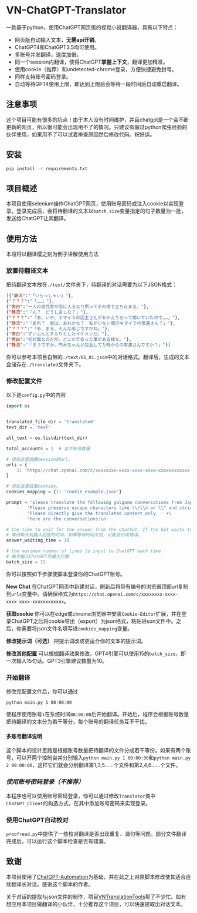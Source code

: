 # VN-ChatGPT-Translator

一款基于python，使用ChatGPT网页版的视觉小说翻译器，具有以下特点：
- 网页版自动输入文本，**无需api开销**。
- ChatGPT4和ChatGPT3.5均可使用。
- 多账号并发翻译，速度加倍。
- 同一个session内翻译，使得ChatGPT**掌握上下文**，翻译更加精准。
- 使用cookie（推荐）和undetected-chrome登录，方便快捷避免封号。
- 同样支持账号密码登录。
- 自动等待GPT4使用上限，即达到上限后会等待一段时间后自动重启翻译。

## 注意事项

这个项目可能有很多的坑点！由于本人没有时间维护，并且chatgpt是一个会不断更新的网页，所以很可能会出现用不了的情况。只建议有做过python爬虫经验的伙伴使用，如果用不了可以试着排查原因然后修改代码。祝好运。

## 安装

``` cmd
pip install -r requirements.txt
```

## 项目概述

本项目使用selenium操作ChatGPT网页，使用账号密码或注入cookie以实现登录。登录完成后，会将待翻译的文本以`batch_size`变量指定的句子数量为一批，发送给ChatGPT让其翻译。

## 使用方法

本段将以翻译樱之刻为例子讲解使用方法

### 放置待翻译文本

把待翻译文本放在`./text/`文件夹下，待翻译的对话需要为以下JSON格式：

``` json
[{"静流":"「いらっしゃい」"},
{"？？？":"「……」"},
{"旁白":"一人の男性客が店に入るなり黙ってその場で立ち止まる。"},
{"静流":"「ん？　どうしました？」"},
{"？？？":"「あ、いや、キマイラの店主さんがおかえりだって聞いていたので……」"},
{"静流":"「あれ？　君は、あれかな？　私がいない間のキマイラの常連さん？」"},
{"？？？":"「あ、まぁ、そんな感じですかね」"},
{"旁白":"ずいぶんとすらりとしたイケメンだ。"},
{"旁白":"初対面なのだが、どこかで会った事がある様な。"},
{"静流":"「そうですか。円木ちゃんが店長してた時からの常連さんですか？」"}]
```

你可以参考本项目自带的`./text/01_01.json`中的对话格式。翻译后，生成的文本会储存在`./translated`文件夹下。

### 修改配置文件

以下是`config.py`中的内容

```python
import os


translated_file_dir = 'translated'
text_dir = 'text'

all_text = os.listdir(text_dir)

total_accounts = 1  # 总共账号数量

# 请在这里放置session的url。
urls = {
    1: 'https://chat.openai.com/c/xxxxxxxx-xxxx-xxxx-xxxx-xxxxxxxxxxxx',
}

# 请在这里放置cookies。
cookies_mapping = {1: 'cookie_example.json'}

prompt = 'please translate the following galgame conversations from Japanese to Chinese. ' + \
        'Please preserve escape characters like \\r\\n or \\" and strictly keep the JSON format of the provided content. ' + \
        'Please directly give the translated content only. ' +\
        'Here are the conversations:\n'

# the time to wait for the answer from the chatbot. If the bot waits too short, error may occur.
# 等待聊天机器人回答的时间。如果等待时间太短，可能会出现错误。
answer_waiting_time = 10

# the maximum number of lines to input to ChatGPT each time
# 每次输入ChatGPT的最大行数
batch_size = 15
```

你可以按照如下步骤使脚本登录你的ChatGPT账号。

**New Chat** 在ChatGPT网页中新建对话，刷新后将带有编号的浏览器顶部url复制到`urls`变量中。请确保格式为`https://chat.openai.com/c/xxxxxxxx-xxxx-xxxx-xxxx-xxxxxxxxxxxx`。

**获取cookie** 你可以在edge或chrome浏览器中安装`Cookie-Editor`扩展，并在登录ChatGPT之后将cookie导出（export）为json格式，粘贴进son文件中。之后，你需要将json文件名填写进`cookies_mapping`变量。

**修改提示词（可选）** 把提示词改成更适合你的文本的提示词。

**修改其他配置** 可以根据翻译效果修改。GPT4引擎可以使用15的`batch_size`，即一次输入15句话。GPT3引擎建议数量为10。

### 开始翻译

修改完配置文件后，你可以通过

```
python main.py 1 08:00:00
```

使程序使用账号`1`在系统时间`08:00:00`后开始翻译。开始后，程序会根据账号数量把待翻译的文本分为若干等分，每个账号的翻译任务互不干扰。

#### 多账号翻译说明

这个脚本的设计思路是根据账号数量把待翻译的文件分成若干等份。如果有两个账号，可以开两个控制台并分别输入`python main.py 1 00:00:00`和`python main.py 2 00:00:00`，这样它们就会分别翻译第1,3,5……个文件和第2,4,6……个文件。

### *使用账号密码登录（不推荐）* 

本程序也可以使用账号密码登录，你可以通过修改`Translator`类中`ChatGPT_Client`的构造方式，在其中添加账号密码来实现登录。

### 使用ChatGPT自动校对

`proofread.py`中提供了一些校对翻译是否出现重复、漏句等问题。部分文件翻译完成后，可以运行这个脚本检查是否有错漏。

## 致谢

本项目使用了[ChatGPT-Automation](https://github.com/ugorsahin/ChatGPT_Automation)为基础，并在此之上对原脚本修改使其适合连续翻译长对话。感谢这个脚本的作者。

关于对话的提取与json文件的制作，项目[VNTranslationTools](https://github.com/arcusmaximus/VNTranslationTools)帮了不少忙。如有想应用本项目做翻译的小伙伴，十分推荐这个项目，可以快速提取出对话文本。
